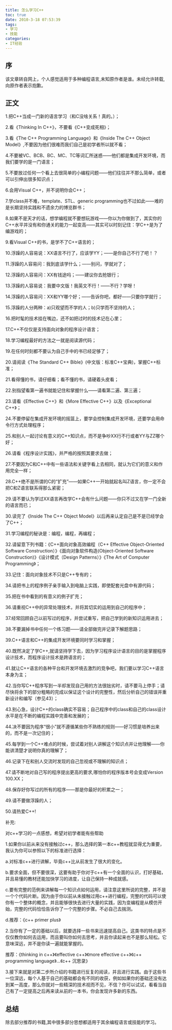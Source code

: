 ```yaml
---
title: 怎么学习C++
toc: true
date: 2010-3-18 07:53:39
tags:
- 学习
- 技能
categories:
- IT经验
---
```

## 序
该文章转自网上，个人感觉适用于多种编程语言,未知原作者是谁。未经允许转载,向原作者表示抱歉。

## 正文

1.把C++当成一门新的语言学习（和C没啥关系！真的。）；

2.看《Thinking In C++》，不要看《C++变成死相》；

3.看《The C++ Programming Language》和《Inside The C++ Object Model》,不要因为他们很难而我们自己是初学者所以就不看；

4.不要被VC、BCB、BC、MC、TC等词汇所迷惑——他们都是集成开发环境，而我们要学的是一门语言；

5.不要放过任何一个看上去很简单的小编程问题——他们往往并不那么简单，或者可以引伸出很多知识点；

6.会用Visual C++，并不说明你会C++；

7.学class并不难，template、STL、generic programming也不过如此——难的是长期坚持实践和不遗余力的博览群书；

8.如果不是天才的话，想学编程就不要想玩游戏——你以为你做到了，其实你的C++水平并没有和你通关的能力一起变高——其实可以时刻记住：学C++是为了编游戏的；

9.看Visual C++的书，是学不了C++语言的；

10.浮躁的人容易说：XX语言不行了，应该学YY；——是你自己不行了吧！？

11.浮躁的人容易问：我到底该学什么；——别问，学就对了；

12.浮躁的人容易问：XX有钱途吗；——建议你去抢银行；

13.浮躁的人容易说：我要中文版！我英文不行！——不行？学呀！

14.浮躁的人容易问：XX和YY哪个好；——告诉你吧，都好——只要你学就行；

15.浮躁的人分两种：a)只观望而不学的人；b)只学而不坚持的人；

16.把时髦的技术挂在嘴边，还不如把过时的技术记在心里；

17.C++不仅仅是支持面向对象的程序设计语言；

18.学习编程最好的方法之一就是阅读源代码；

19.在任何时刻都不要认为自己手中的书已经足够了；

20.请阅读《The Standard C++ Bible》(中文版：标准C++宝典)，掌握C++标准；

21.看得懂的书，请仔细看；看不懂的书，请硬着头皮看；

22.别指望看第一遍书就能记住和掌握什么——请看第二遍、第三遍；

23.请看《Effective C++》和《More Effective C++》以及《Exceptional C++》；

24.不要停留在集成开发环境的摇篮上，要学会控制集成开发环境，还要学会用命令行方式处理程序；

25.和别人一起讨论有意义的C++知识点，而不是争吵XX行不行或者YY与ZZ哪个好；

26.请看《程序设计实践》，并严格的按照其要求去做；

27.不要因为C和C++中有一些语法和关键字看上去相同，就认为它们的意义和作用完全一样；

28.C++绝不是所谓的C的“扩充”——如果C++一开始就起名叫Z语言，你一定不会把C和Z语言联系得那么紧密；

29.请不要认为学过XX语言再改学C++会有什么问题——你只不过又在学一门全新的语言而已；

30.读完了《Inside The C++ Object Model》以后再来认定自己是不是已经学会了C++；

31.学习编程的秘诀是：编程，编程，再编程；

32.请留意下列书籍：《C++面向对象高效编程（C++ Effective Object-Oriented Software Construction）》《面向对象软件构造(Object-Oriented Software Construction)》《设计模式（Design Patterns）》《The Art of Computer Programming》；

33.记住：面向对象技术不只是C++专有的；

34.请把书上的程序例子亲手输入到电脑上实践，即使配套光盘中有源代码；

35.把在书中看到的有意义的例子扩充；

36.请重视C++中的异常处理技术，并将其切实的运用到自己的程序中；

37.经常回顾自己以前写过的程序，并尝试重写，把自己学到的新知识运用进去；

38.不要漏掉书中任何一个练习题——请全部做完并记录下解题思路；

39.C++语言和C++的集成开发环境要同时学习和掌握；

40.既然决定了学C++,就请坚持学下去，因为学习程序设计语言的目的是掌握程序设计技术，而程序设计技术是跨语言的；

41.就让C++语言的各种平台和开发环境去激烈的竞争吧，我们要以学习C++语言本身为主；

42.当你写C++程序写到一半却发现自己用的方法很拙劣时，请不要马上停手；请尽快将余下的部分粗略的完成以保证这个设计的完整性，然后分析自己的错误并重新设计和编写（参见43）；

43.别心急，设计C++的class确实不容易；自己程序中的class和自己的class设计水平是在不断的编程实践中完善和发展的；

44.决不要因为程序“很小”就不遵循某些你不熟练的规则——好习惯是培养出来的，而不是一次记住的；

45.每学到一个C++难点的时候，尝试着对别人讲解这个知识点并让他理解——你能讲清楚才说明你真的理解了；

46.记录下在和别人交流时发现的自己忽视或不理解的知识点；

47.请不断地对自己写的程序提出更高的要求,哪怕你的程序版本号会变成Version 100.XX；

48.保存好你写过的所有的程序——那是你最好的积累之一；

49.请不要做浮躁的人；

50.请热爱C++!

补充:

对c++学习的一点感想，希望对初学者能有些帮助

1.如果你以前从来没有接触过c++，那么选择的第一本c++教程就显得尤为重要，我认为你可以参照以下的标准进行选择：

a.对标准c++进行讲解，毕竟c++比从前发生了很大的变化。

b.要求全面，但不要很深，这要有助于你对于c++有一个全面的认识，打好基础，并且易懂的教材还能加快学习的进度，让自己保持一种成就感。

c.要有完整的范例来讲解每一个知识点如何运用，请注意这里所说的完整，并不是一个个代码片断。因为由于你以前从未接触过用c++进行编程，完整的代码可以使你有一个整体的概念，并且能够很快去进行大量的实践，因为变编程是从模仿开始，完整的代码恰恰告诉你了一个完整的步骤。不必自己去揣测。

d.推荐：《c++ primer plus》

2.当你有了一定的基础以后，就要选择一些书来迅速提高自己。这类书的特点是不仅仅教你如何去运用，而且要叫你如何去思考，并且你读起来也不是那么轻松。它意味深远，并不是你读一遍就能掌握的。

推荐：《thinking in c++》《effective c++》《more effective c++》《c++ programming language》...《c++ 沉思录》

3.接下来就是对第二步所介绍的书籍进行反复的阅读，并且进行实践。由于这些书一位深远，每个人基于自己的基础都会有不同的收获，例如如果你的基础还没有达到某一高度，那么你就对一些精深的技术视而不见，不信？你可以试试，看看当自己有了一定提高之后再来读从前的一本书，你会发现许多新的东西。

## 总结
除去部分推荐的书籍,其中很多部分思想都适用于其余编程语言或技能的学习。




